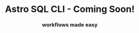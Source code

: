 <h1 align="center">
  Astro SQL CLI - Coming Soon!
</h1>
  <h3 align="center">
  workflows made easy<br><br>
</h3>